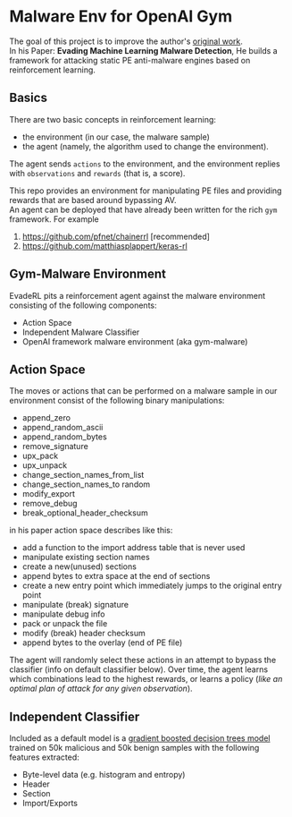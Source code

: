 # Malware Env for OpenAI Gym

The goal of this project is to improve the author's [original work](https://github.com/endgameinc/gym-malware).  
In his Paper: **Evading Machine Learning Malware Detection**, He builds a framework for attacking static PE anti-malware engines based on reinforcement learning.

## Basics
There are two basic concepts in reinforcement learning: 
* the environment (in our case, the malware sample) 
* the agent (namely, the algorithm used to change the environment).  

The agent sends `actions` to the environment, and the 
environment replies with `observations` and `rewards` (that is, a score).

This repo provides an environment for manipulating PE files 
and providing rewards that are based around bypassing AV.  
An agent can be deployed that have already been written for the rich ``gym`` framework.  For example

1. https://github.com/pfnet/chainerrl [recommended]
2. https://github.com/matthiasplappert/keras-rl
 
## Gym-Malware Environment
EvadeRL pits a reinforcement agent against the malware environment consisting of the following components:

* Action Space
* Independent Malware Classifier
* OpenAI framework malware environment (aka gym-malware)
 
## Action Space

The moves or actions that can be performed on a malware sample in our environment consist of the following binary manipulations:
* append_zero
* append_random_ascii
* append_random_bytes
* remove_signature
* upx_pack
* upx_unpack
* change_section_names_from_list
* change_section_names_to random
* modify_export
* remove_debug
* break_optional_header_checksum

in his paper action space describes like this:
* add a function to the import address table that is never used
* manipulate existing section names
* create a new(unused) sections
* append bytes to extra space at the end of sections
* create a new entry point which immediately jumps to the original entry point
* manipulate (break) signature
* manipulate debug info
* pack or unpack the file
* modify (break) header checksum
* append bytes to the overlay (end of PE file)

The agent will randomly select these actions in an attempt to bypass the classifier (info on default classifier below). Over time, the agent learns which combinations lead to the highest rewards, or learns a policy (*like an optimal plan of attack for any given observation*).

## Independent Classifier

Included as a default model is a [gradient boosted decision trees model] trained on 50k malicious and 50k benign samples with the following features extracted:
* Byte-level data (e.g. histogram and entropy)
* Header
* Section
* Import/Exports


[gradient boosted decision trees model]: http://scikit-learn.org/stable/modules/generated/sklearn.ensemble.GradientBoostingClassifier.html


